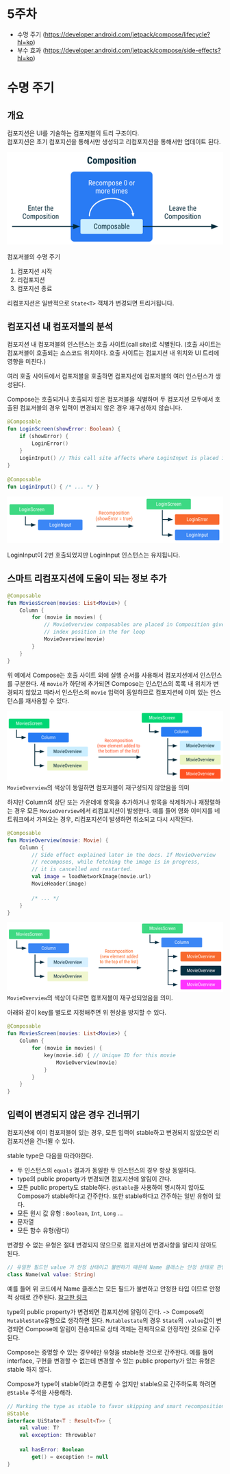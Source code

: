 # 5주차
- 수명 주기 (https://developer.android.com/jetpack/compose/lifecycle?hl=ko)
- 부수 효과 (https://developer.android.com/jetpack/compose/side-effects?hl=ko)

# 수명 주기
## 개요
컴포지션은 UI를 기술하는 컴포저블의 트리 구조이다.   
컴포지션은 초기 컴포지션을 통해서만 생성되고 리컴포지션을 통해서만 업데이트 된다.   

![img.png](img.png)   

컴포저블의 수명 주기
1. 컴포지션 시작
2. 리컴포지션
3. 컴포지션 종료   

리컴포지션은 일반적으로 `State<T>` 객체가 변경되면 트리거됩니다.   

## 컴포지션 내 컴포저블의 분석
컴포지션 내 컴포저블의 인스턴스는 호출 사이트(call site)로 식별된다. (호출 사이트는 컴포저블이 호출되는 소스코드 위치이다. 호출 사이트는 컴포지션 내 위치와 UI 트리에 영향을 미친다.)   

여러 호출 사이트에서 컴포저블을 호출하면 컴포지션에 컴포저블의 여러 인스턴스가 생성된다.   

Compose는 호출되거나 호출되지 않은 컴포저블을 식별하며 두 컴포지션 모두에서 호출된 컴포저블의 경우 입력이 변경되지 않은 경우 재구성하지 않습니다.   

```kotlin
@Composable
fun LoginScreen(showError: Boolean) {
    if (showError) {
        LoginError()
    }
    LoginInput() // This call site affects where LoginInput is placed in Composition
}

@Composable
fun LoginInput() { /* ... */ }
```   
![img_1.png](img_1.png)   

LoginInput이 2번 호출되었지만 LoginInput 인스턴스는 유지됩니다.   

## 스마트 리컴포지션에 도움이 되는 정보 추가
```kotlin
@Composable
fun MoviesScreen(movies: List<Movie>) {
    Column {
        for (movie in movies) {
            // MovieOverview composables are placed in Composition given its
            // index position in the for loop
            MovieOverview(movie)
        }
    }
}
```   

위 예에서 Compose는 호출 사이트 외에 실행 순서를 사용해서 컴포지션에서 인스턴스를 구분한다. 새 `movie`가 하단에 추가되면 Compose는 인스턴스의 목록 내 위치가 변경되지 않았고 따라서 인스턴스의 `movie` 입력이 동일하므로 컴포지션에 이미 있는 인스턴스를 재사용할 수 있다.   

![img_2.png](img_2.png)   
`MovieOverview`의 색상이 동일하면 컴포저블이 재구성되지 않았음을 의미  

하지만 Column의 상단 또는 가운데에 항목을 추가하거나 항목을 삭제하거나 재정렬하는 경우 모든 `MovieOverview`에서 리컴포지션이 발생한다. 예를 들어 영화 이미지를 네트워크에서 가져오는 경우, 리컴포지션이 발생하면 취소되고 다시 시작된다.   

```kotlin
@Composable
fun MovieOverview(movie: Movie) {
    Column {
        // Side effect explained later in the docs. If MovieOverview
        // recomposes, while fetching the image is in progress,
        // it is cancelled and restarted.
        val image = loadNetworkImage(movie.url)
        MovieHeader(image)

        /* ... */
    }
}
```   

![img_3.png](img_3.png)   
`MovieOverview`의 색상이 다르면 컴포저블이 재구성되었음을 의미.   

아래와 같이 key를 별도로 지정해주면 위 현상을 방지할 수 있다.   
```kotlin
@Composable
fun MoviesScreen(movies: List<Movie>) {
    Column {
        for (movie in movies) {
            key(movie.id) { // Unique ID for this movie
                MovieOverview(movie)
            }
        }
    }
}
```   

## 입력이 변경되지 않은 경우 건너뛰기
컴포지션에 이미 컴포저블이 있는 경우, 모든 입력이 stable하고 변경되지 않았으면 리컴포지션을 건너뛸 수 있다.   

stable type은 다음을 따라야한다.
- 두 인스턴스의 `equals` 결과가 동일한 두 인스턴스의 경우 항상 동일하다.
- type의 public property가 변경되면 컴포지션에 알림이 간다.
- 모든 public property도 stable하다.
`@Stable`을 사용하여 명시하지 않아도 Compose가 stable하다고 간주한다. 
또한 stable하다고 간주하는 일반 유형이 있다.   
- 모든 원시 값 유형 : `Boolean`, `Int`, `Long` ...
- 문자열
- 모든 함수 유형(람다)

변경할 수 없는 유형은 절대 변경되지 않으므로 컴포지션에 변경사항을 알리지 않아도 된다.   

```kotlin
// 유일한 필드인 value 가 안정 상태이고 불변하기 때문에 Name 클래스는 안정 상태로 판단된다.
class Name(val value: String)
```   

예를 들어 위 코드에서 Name 클래스는 모든 필드가 불변하고 안정한 타입 이므로 안정적 상태로 간주된다. [참고한 링크](https://sungbin.land/a-deep-dive-into-jetpack-compose-stability-38b5b109da71)     


type의 public property가 변경되면 컴포지션에 알림이 간다. -> Compose의 `MutableState`유형으로 생각하면 된다. `Mutablestate`의 경우 `State`의 `.value`값이 변경되면 Compose에 알림이 전송되므로 상태 객체는 전체적으로 안정적인 것으로 간주된다.   

Compose는 증명할 수 있는 경우에만 유형을 stable한 것으로 간주한다. 예를 들어 interface, 구현을 변경할 수 없는데 변경할 수 있는 public property가 있는 유형은 stable 하지 않다.   

Compose가 type이 stable이라고 추론할 수 없지만 stable으로 간주하도록 하려면 `@Stable` 주석을 사용해라.   

```kotlin
// Marking the type as stable to favor skipping and smart recompositions.
@Stable
interface UiState<T : Result<T>> {
    val value: T?
    val exception: Throwable?

    val hasError: Boolean
        get() = exception != null
}
```




